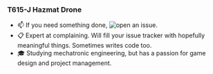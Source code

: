 ### T615-J Hazmat Drone
- 📫 If you need something done, ![open an issue](https://github.com/HazmatDrone/HazmatDrone/issues/new).
- 📋 Expert at complaining. Will fill your issue tracker with hopefully meaningful things. Sometimes writes code too.
- 🎓 Studying mechatronic engineering, but has a passion for game design and project management.
